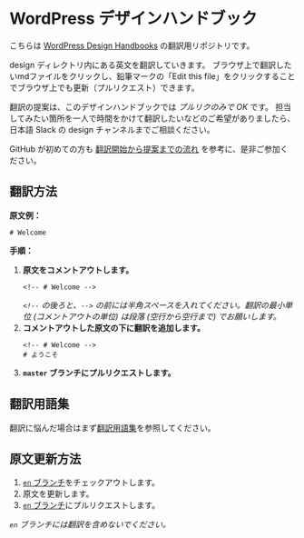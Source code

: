 # WordPress デザインハンドブック

こちらは [WordPress Design Handbooks](https://make.wordpress.org/design/handbook/) の翻訳用リポジトリです。

design ディレクトリ内にある英文を翻訳していきます。
ブラウザ上で翻訳したいmdファイルをクリックし、鉛筆マークの「Edit this file」をクリックすることでブラウザ上でも更新（プルリクエスト）できます。

翻訳の提案は、このデザインハンドブックでは *プルリクのみで OK* です。
担当してみたい箇所を一人で時間をかけて翻訳したいなどのご希望がありましたら、日本語 Slack の design チャンネルまでご相談ください。

GitHub が初めての方も [翻訳開始から提案までの流れ](https://github.com/jawordpressorg/community-handbook/wiki/%E7%BF%BB%E8%A8%B3%E9%96%8B%E5%A7%8B%E3%81%8B%E3%82%89%E6%8F%90%E6%A1%88%E3%81%BE%E3%81%A7%E3%81%AE%E6%B5%81%E3%82%8C) を参考に、是非ご参加ください。

## 翻訳方法

__原文例：__

```
# Welcome
```

__手順：__

1.  __原文をコメントアウトします。__
    ```
    <!-- # Welcome -->
    ```
    _`<!--` の後ろと、`-->` の前には半角スペースを入れてください。翻訳の最小単位 (コメントアウトの単位) は段落 (空行から空行まで) でお願いします。_
2.  __コメントアウトした原文の下に翻訳を追加します。__
    ```
    <!-- # Welcome -->
    # ようこそ
    ```
3.  __`master` ブランチにプルリクエストします。__

## 翻訳用語集

翻訳に悩んだ場合はまず[翻訳用語集](https://github.com/jawordpressorg/community-handbook/blob/master/glossary.md)を参照してください。

## 原文更新方法

1.  [`en` ブランチ](https://github.com/jawordpressorg/community-handbook/tree/en)をチェックアウトします。
2.  原文を更新します。
3.  [`en` ブランチ](https://github.com/jawordpressorg/community-handbook/tree/en)にプルリクエストします。

_`en` ブランチには翻訳を含めないでください。_
